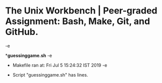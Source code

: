 # The Unix Workbench | Peer-graded Assignment: Bash, Make, Git, and GitHub.
-e 

***************guessinggame.sh**************
-e 

* Makefile ran at:
Fri Jul  5 15:24:32 IST 2019
-e 

* Script "guessinggame.sh" has  lines.
